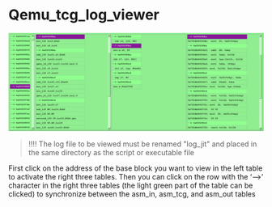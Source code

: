 # Qemu_tcg_log_viewer
 
![Example Image](/p1.png)

> !!!! The log file to be viewed must be renamed "log_jit" and placed in the same directory as the script or executable file 

First click on the address of the base block you want to view in the left table to activate the right three tables. Then you can click on the row with the ‘-->’ character in the right three tables (the light green part of the table can be clicked) to synchronize between the asm_in, asm_tcg, and asm_out tables

